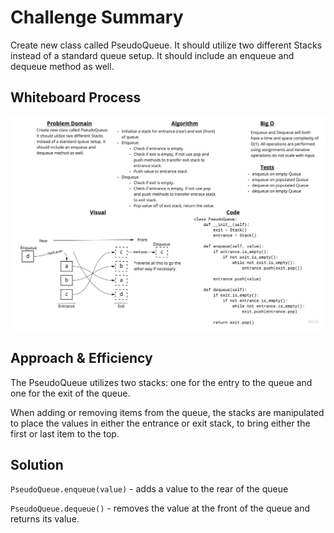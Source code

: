 # Challenge Summary

Create new class called PseudoQueue. It should utilize two different Stacks instead of a standard queue setup. It should include an enqueue and dequeue method as well.

## Whiteboard Process

![pseudoqueue wb](stack_queue_pseudo.jpg)

## Approach & Efficiency

The PseudoQueue utilizes two stacks: one for the entry to the queue and one for the exit of the queue.

When adding or removing items from the queue, the stacks are manipulated to place the values in either the entrance or exit stack, to bring either the first or last item to the top.

## Solution

`PseudoQueue.enqueue(value)` - adds a value to the rear of the queue

`PseudoQueue.dequeue()` - removes the value at the front of the queue and returns its value.
